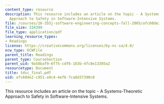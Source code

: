 ```yaml
---
content_type: resource
description: This resource includes an article on the topic - A Systems-Theoretic
  Approach to Safety in Software-Intensive Systems.
file: /courses/16-355j-software-engineering-concepts-fall-2005/afc60de2c951a9c44ef67ca8d37390c8_tdsc_final.pdf
file_size: 334399
file_type: application/pdf
learning_resource_types:
- Readings
license: https://creativecommons.org/licenses/by-nc-sa/4.0/
ocw_type: OCWFile
parent_title: Readings
parent_type: CourseSection
parent_uid: 9a58baf9-6f75-cdf6-103b-4fc8e13305a2
resourcetype: Document
title: tdsc_final.pdf
uid: afc60de2-c951-a9c4-4ef6-7ca8d37390c8
---
```

This resource includes an article on the topic - A Systems-Theoretic Approach to Safety in Software-Intensive Systems.